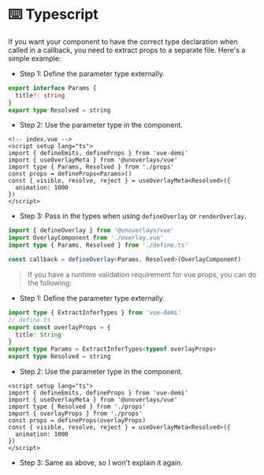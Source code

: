 # ⌨️ Typescript

If you want your component to have the correct type declaration when called in a callback, you need to extract props to a separate file. Here's a simple example:

- Step 1: Define the parameter type externally.

```ts
export interface Params {
  title?: string
}
export type Resolved = string
```

- Step 2: Use the parameter type in the component.

```vue
<!-- index.vue -->
<script setup lang="ts">
import { defineEmits, defineProps } from 'vue-demi'
import { useOverlayMeta } from '@unoverlays/vue'
import type { Params, Resolved } from './props'
const props = defineProps<Params>()
const { visible, resolve, reject } = useOverlayMeta<Resolved>({
  animation: 1000
})
</script>
```

- Step 3: Pass in the types when using `defineOverlay` or `renderOverlay`.

```ts
import { defineOverlay } from '@unoverlays/vue'
import OverlayComponent from './overlay.vue'
import type { Params, Resolved } from './define.ts'

const callback = defineOverlay<Params, Resolved>(OverlayComponent)
```

> If you have a runtime validation requirement for vue props, you can do the following:

- Step 1: Define the parameter type externally.

```ts
import type { ExtractInferTypes } from 'vue-demi'
// define.ts
export const overlayProps = {
  title: String
}
export type Params = ExtractInferTypes<typeof overlayProps>
export type Resolved = string
```

- Step 2: Use the parameter type in the component.

```vue
<script setup lang="ts">
import { defineEmits, defineProps } from 'vue-demi'
import { useOverlayMeta } from '@unoverlays/vue'
import type { Resolved } from './props'
import { overlayProps } from './props'
const props = defineProps(overlayProps)
const { visible, resolve, reject } = useOverlayMeta<Resolved>({
  animation: 1000
})
</script>
```

- Step 3: Same as above, so I won't explain it again.
